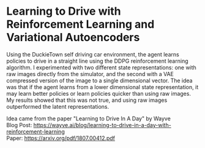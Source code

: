 # Learning to Drive with Reinforcement Learning and Variational Autoencoders
Using the DuckieTown self driving car environment, the agent learns policies to drive in a straight line using the DDPG reinforcement learning algorithm. I experimented with two different state representations: one with raw images directly from the simulator, and the second with a VAE compressed version of the image to a single dimensional vector. The idea was that if the agent learns from a lower dimensional state representation, it may learn better policies or learn policies quicker than using raw images. My results showed that this was not true, and using raw images outperformed the latent representations.


Idea came from the paper "Learning to Drive In A Day" by Wayve
<br/>
Blog Post: https://wayve.ai/blog/learning-to-drive-in-a-day-with-reinforcement-learning <br/>
Paper: https://arxiv.org/pdf/1807.00412.pdf 
